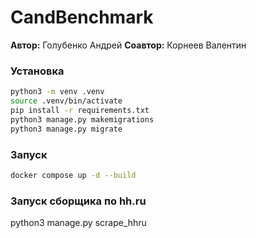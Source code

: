 # CandBenchmark

**Автор:** Голубенко Андрей
**Соавтор:** Корнеев Валентин

### Установка
```bash
python3 -m venv .venv
source .venv/bin/activate
pip install -r requirements.txt
python3 manage.py makemigrations
python3 manage.py migrate
```

### Запуск
```bash
docker compose up -d --build
```
### Запуск сборщика по hh.ru
python3 manage.py scrape_hhru
